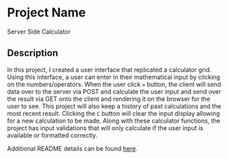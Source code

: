 # Project Name

Server Side Calculator

## Description

In this project, I created a user interface that replicated a calculator grid. Using this interface, a user can enter in their mathematical input by clicking on the numbers/operators. When the user click `=` button, the client will send data over to the server via POST and calculate the user input and send over the result via GET onto the client and rendering it on the browser for the user to see. This project will also keep a history of past calculations and the most recent result. Clicking the `C` button will clear the input display allowing for a new calculation to be made. Along with these calculator functions, the project has input validations that will only calculate if the user input is available or formatted correctly.


Additional README details can be found [here](https://github.com/PrimeAcademy/readme-template/blob/master/README.md).
